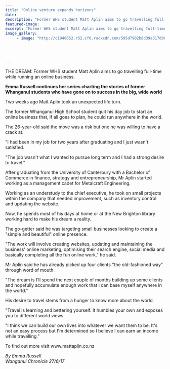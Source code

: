```yaml
---
title: "Online venture expands horizons"
date: 
description: "Former WHS student Matt Aplin aims to go travelling full-time while running an online business..."
featured-image: 
excerpt: "Former WHS student Matt Aplin aims to go travelling full-time while running an online business."
image_gallery:
     - image: "http://c1940652.r52.cf0.rackcdn.com/595d7902b8d39a317d00064e/Matt-Aplin-photo-2-chron-july-2017.jpg"
	
	
	
	
---
```


<p>THE DREAM: Former WHS student Matt Aplin aims to go travelling full-time while running an online business.</p>
<p><strong>Emma Russell continues her series charting the stories of former Whanganui students who have gone on to success in the big, wide world</strong></p>
<p class="element element-paragraph">Two weeks ago Matt Aplin took an unexpected life turn.</p>
<p class="element element-paragraph">The former Whanganui High School student quit his day job to start an online business that, if all goes to plan, he could run anywhere in the world.</p>
<p class="element element-paragraph">The 26-year-old said the move was a risk but one he was willing to have a crack at.</p>
<p class="element element-paragraph">"I had been in my job for two years after graduating and I just wasn't satisfied.</p>
<p class="element element-paragraph">"The job wasn't what I wanted to pursue long term and I had a strong desire to travel."</p>
<p class="element element-paragraph">After graduating from the University of Canterbury with a Bachelor of Commerce in finance, strategy and entrepreneurship, Mr Aplin started working as a management cadet for Metalcraft Engineering.</p>
<p class="element element-paragraph">Working as an understudy to the chief executive, he took on small projects within the company that needed improvement, such as inventory control and updating the website.</p>
<p class="element element-paragraph">Now, he spends most of his days at home or at the New Brighton library working hard to make his dream a reality.</p>
<p class="element element-paragraph">The go-getter said he was targeting small businesses looking to create a "simple and beautiful" online presence.</p>
<p class="element element-paragraph">"The work will involve creating websites, updating and maintaining the business' online marketing, optimising their search engine, social media and basically completing all the fun online work," he said.</p>
<p class="element element-paragraph">Mr Aplin said he has already picked up four clients "the old-fashioned way" through word of mouth.</p>
<p class="element element-paragraph">"The dream is I'll spend the next couple of months building up some clients and hopefully accumulate enough work that I can base myself anywhere in the world."</p>
<p class="element element-paragraph">His desire to travel stems from a hunger to know more about the world.</p>
<p class="element element-paragraph">"Travel is learning and bettering yourself. It humbles your own and exposes you to different world views.</p>
<p class="element element-paragraph">"I think we can build our own lives into whatever we want them to be. It's not an easy process but I'm determined so I believe I can earn an income while travelling."</p>
<p class="element element-paragraph">To find out more visit www.mattaplin.co.nz</p>
<p><em>By Emma Russell</em><br /><em>Wanganui Chronicle 27/6/17</em></p>

